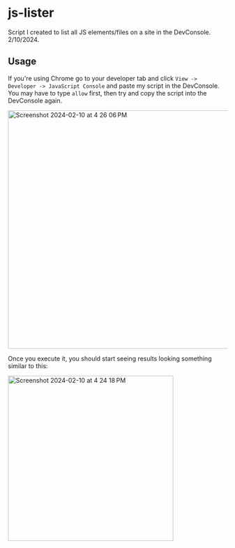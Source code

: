 # js-lister

Script I created to list all JS elements/files on a site in the DevConsole. 2/10/2024.

## Usage

If you're using Chrome go to your developer tab and click `View -> Developer -> JavaScript Console` and paste my script in the DevConsole. You may have to type `allow` first, then try and copy the script into the DevConsole again. 

<img width="547" alt="Screenshot 2024-02-10 at 4 26 06 PM" src="https://github.com/Montana/js-lister/assets/20936398/27c80128-b7c5-4002-9752-5040009d5164">

Once you execute it, you should start seeing results looking something similar to this: 

<img width="379" alt="Screenshot 2024-02-10 at 4 24 18 PM" src="https://github.com/Montana/js-lister/assets/20936398/be7bcf9d-5536-49b5-a457-c99608bf9489">

